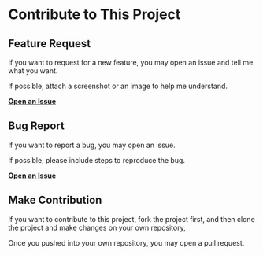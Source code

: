 # Contribute to This Project

## Feature Request

If you want to request for a new feature, you may open an issue and tell me what you want.

If possible, attach a screenshot or an image to help me understand.

[**Open an Issue**](https://github.com/bestony/logoly/issues/new?assignees=&labels=&template=feature_request.md&title=)

## Bug Report

If you want to report a bug, you may open an issue.

If possible, please include steps to reproduce the bug.

[**Open an Issue**](https://github.com/bestony/logoly/issues/new?assignees=&labels=&template=bug_report.md&title=)


## Make Contribution

If you want to contribute to this project, fork the project first, and then clone the project and make changes on your own repository,

Once you pushed into your own repository, you may open a pull request.
